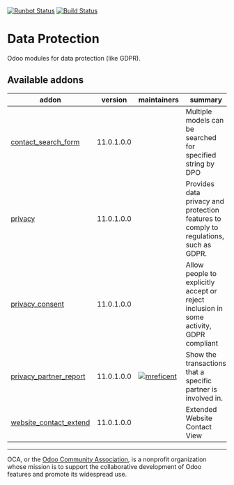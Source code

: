 [![Runbot Status](https://runbot.odoo-community.org/runbot/badge/flat/263/11.0.svg)](https://runbot.odoo-community.org/runbot/repo/github-com-oca-data-protection-263)
[![Build Status](https://travis-ci.org/OCA/data-protection.svg?branch=11.0)](https://travis-ci.org/OCA/data-protection)

# Data Protection

Odoo modules for data protection (like GDPR).

[//]: # (addons)

Available addons
----------------
addon | version | maintainers | summary
--- | --- | --- | ---
[contact_search_form](contact_search_form/) | 11.0.1.0.0 |  | Multiple models can be searched for specified string by DPO
[privacy](privacy/) | 11.0.1.0.0 |  | Provides data privacy and protection features to comply to regulations, such as GDPR.
[privacy_consent](privacy_consent/) | 11.0.1.0.0 |  | Allow people to explicitly accept or reject inclusion in some activity, GDPR compliant
[privacy_partner_report](privacy_partner_report/) | 11.0.1.0.0 | [![mreficent](https://github.com/mreficent.png?size=30px)](https://github.com/mreficent) | Show the transactions that a specific partner is involved in.
[website_contact_extend](website_contact_extend/) | 11.0.1.0.0 |  | Extended Website Contact View

[//]: # (end addons)

----

OCA, or the [Odoo Community Association](http://odoo-community.org/), is a nonprofit organization whose
mission is to support the collaborative development of Odoo features and
promote its widespread use.
